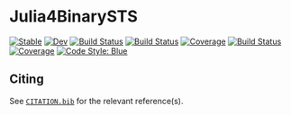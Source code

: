 # Julia4BinarySTS

[![Stable](https://img.shields.io/badge/docs-stable-blue.svg)](https://lkampoli.github.io/Julia4BinarySTS/stable)
[![Dev](https://img.shields.io/badge/docs-dev-blue.svg)](https://lkampoli.github.io/Julia4BinarySTS/dev)
[![Build Status](https://github.com/lkampoli/Julia4BinarySTS/actions/workflows/CI.yml/badge.svg?branch=main)](https://github.com/lkampoli/Julia4BinarySTS/actions/workflows/CI.yml?query=branch%3Amain)
[![Build Status](https://github.com/lkampoli/Julia4BinarySTS/badges/main/pipeline.svg)](https://github.com/lkampoli/Julia4BinarySTS/pipelines)
[![Coverage](https://github.com/lkampoli/Julia4BinarySTS/badges/main/coverage.svg)](https://github.com/lkampoli/Julia4BinarySTS/commits/main)
[![Build Status](https://travis-ci.com/lkampoli/Julia4BinarySTS.svg?branch=main)](https://travis-ci.com/lkampoli/Julia4BinarySTS)
[![Coverage](https://codecov.io/gh/lkampoli/Julia4BinarySTS/branch/main/graph/badge.svg)](https://codecov.io/gh/lkampoli/Julia4BinarySTS)
[![Code Style: Blue](https://img.shields.io/badge/code%20style-blue-4495d1.svg)](https://github.com/invenia/BlueStyle)
<!--[![ColPrac: Contributor's Guide on Collaborative Practices for Community Packages](https://img.shields.io/badge/ColPrac-Contributor's%20Guide-blueviolet)](https://github.com/SciML/ColPrac)
[![PkgEval](https://JuliaCI.github.io/NanosoldierReports/pkgeval_badges/J/Julia4BinarySTS.svg)](https://JuliaCI.github.io/NanosoldierReports/pkgeval_badges/report.html)-->

## Citing

See [`CITATION.bib`](CITATION.bib) for the relevant reference(s).
